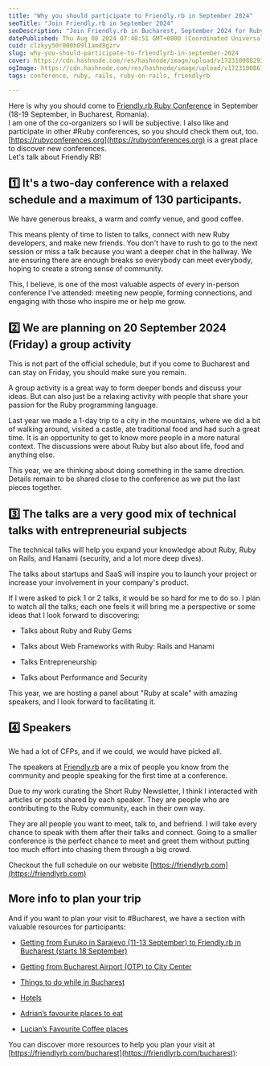 ```yaml
---
title: "Why you should participate to Friendly.rb in September 2024"
seoTitle: "Join Friendly.rb in September 2024"
seoDescription: "Join Friendly.rb in Bucharest, September 2024 for Ruby talks, networking, and fun activities. Don't miss this Ruby conference!"
datePublished: Thu Aug 08 2024 07:40:51 GMT+0000 (Coordinated Universal Time)
cuid: clzkyy50r000h09l1amd8gzrv
slug: why-you-should-participate-to-friendlyrb-in-september-2024
cover: https://cdn.hashnode.com/res/hashnode/image/upload/v1723100882935/abd9c6e2-2285-460b-a21e-8cc068eea5d2.png
ogImage: https://cdn.hashnode.com/res/hashnode/image/upload/v1723100867580/b938344d-84a5-4782-8a54-7cfdd7f2903f.png
tags: conference, ruby, rails, ruby-on-rails, friendlyrb

---
```


Here is why you should come to [Friendly.rb Ruby Conference](https://friendlyrb.com) in September (18-19 September, in Bucharest, Romania).   
I am one of the co-organizers so I will be subjective. I also like and participate in other #Ruby conferences, so you should check them out, too.  [https://rubyconferences.org](https://rubyconferences.org) is a great place to discover new conferences.  
Let's talk about Friendly RB!

## **1️⃣ It's a two-day conference with a relaxed schedule and a maximum of 130 participants.**

We have generous breaks, a warm and comfy venue, and good coffee.

This means plenty of time to listen to talks, connect with new Ruby developers, and make new friends. You don't have to rush to go to the next session or miss a talk because you want a deeper chat in the hallway. We are ensuring there are enough breaks so everybody can meet everybody, hoping to create a strong sense of community.

This, I believe, is one of the most valuable aspects of every in-person conference I've attended: meeting new people, forming connections, and engaging with those who inspire me or help me grow.

## **2️⃣ We are planning on 20 September 2024 (Friday) a group activity**

This is not part of the official schedule, but if you come to Bucharest and can stay on Friday, you should make sure you remain.

A group activity is a great way to form deeper bonds and discuss your ideas. But can also just be a relaxing activity with people that share your passion for the Ruby programming language.

Last year we made a 1-day trip to a city in the mountains, where we did a bit of walking around, visited a castle, ate traditional food and had such a great time. It is an opportunity to get to know more people in a more natural context. The discussions were about Ruby but also about life, food and anything else.

This year, we are thinking about doing something in the same direction. Details remain to be shared close to the conference as we put the last pieces together.

## **3️⃣ The talks are a very good mix of technical talks with entrepreneurial subjects**

The technical talks will help you expand your knowledge about Ruby, Ruby on Rails, and Hanami (security, and a lot more deep dives).

The talks about startups and SaaS will inspire you to launch your project or increase your involvement in your company's product.

If I were asked to pick 1 or 2 talks, it would be so hard for me to do so. I plan to watch all the talks; each one feels it will bring me a perspective or some ideas that I look forward to discovering:

* Talks about Ruby and Ruby Gems
    
* Talks about Web Frameworks with Ruby: Rails and Hanami
    
* Talks Entrepreneurship
    
* Talks about Performance and Security
    

This year, we are hosting a panel about "Ruby at scale" with amazing speakers, and I look forward to facilitating it.

## **4️⃣ Speakers**

We had a lot of CFPs, and if we could, we would have picked all.

The speakers at [Friendly.rb](https://friendlyrb.com) are a mix of people you know from the community and people speaking for the first time at a conference.

Due to my work curating the Short Ruby Newsletter, I think I interacted with articles or posts shared by each speaker. They are people who are contributing to the Ruby community, each in their own way.

They are all people you want to meet, talk to, and befriend. I will take every chance to speak with them after their talks and connect. Going to a smaller conference is the perfect chance to meet and greet them without putting too much effort into chasing them through a big crowd.

Checkout the full schedule on our website [https://friendlyrb.com](https://friendlyrb.com)

## More info to plan your trip

And if you want to plan your visit to #Bucharest, we have a section with valuable resources for participants:

* [Getting from Euruko in Sarajevo (11-13 September) to Friendly.rb in Bucharest (starts 18 September)](https://avo-hq.notion.site/Getting-from-Euruko-in-Sarajevo-11-13-September-to-Friendly-rb-in-Bucharest-starts-18-September-17cfd01b65634683b1f8f504c5b7e1d6)
    
* [Getting from Bucharest Airport (OTP) to City Center](https://avo-hq.notion.site/Getting-from-Bucharest-Airport-OTP-to-City-Center-ecf200eec05f4648aad540e1b245617c)
    
* [Things to do while in Bucharest](https://avo-hq.notion.site/Things-to-do-while-in-Bucharest-394432b81bae40c6988220bdc5fe3f10)
    
* [Hotels](https://avo-hq.notion.site/Hotels-82a0c9da60a145b68c235e91afbe4251)
    
* [Adrian’s favourite places to eat](https://avo-hq.notion.site/Adrian-s-favourite-places-to-eat-e2919abd7bd346d78c7ee2dbcb916cf4)
    
* [Lucian’s Favourite Coffee places](https://avo-hq.notion.site/Lucian-s-Favourite-Coffee-places-2728f91d520d4287ad86942d53c9a480)
    

You can discover more resources to help you plan your visit at [https://friendlyrb.com/bucharest](https://friendlyrb.com/bucharest):